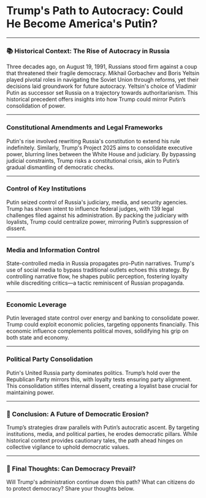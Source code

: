 # Trump's Path to Autocracy: Could He Become America's Putin?

---

### 📚 Historical Context: The Rise of Autocracy in Russia

Three decades ago, on August 19, 1991, Russians stood firm against a coup that threatened their fragile democracy. Mikhail Gorbachev and Boris Yeltsin played pivotal roles in navigating the Soviet Union through reforms, yet their decisions laid groundwork for future autocracy. Yeltsin's choice of Vladimir Putin as successor set Russia on a trajectory towards authoritarianism. This historical precedent offers insights into how Trump could mirror Putin’s consolidation of power.

---

### Constitutional Amendments and Legal Frameworks

Putin's rise involved rewriting Russia's constitution to extend his rule indefinitely. Similarly, Trump's Project 2025 aims to consolidate executive power, blurring lines between the White House and judiciary. By bypassing judicial constraints, Trump risks a constitutional crisis, akin to Putin’s gradual dismantling of democratic checks.

---

### Control of Key Institutions

Putin seized control of Russia's judiciary, media, and security agencies. Trump has shown intent to influence federal judges, with 139 legal challenges filed against his administration. By packing the judiciary with loyalists, Trump could centralize power, mirroring Putin’s suppression of dissent.

---

### Media and Information Control

State-controlled media in Russia propagates pro-Putin narratives. Trump's use of social media to bypass traditional outlets echoes this strategy. By controlling narrative flow, he shapes public perception, fostering loyalty while discrediting critics—a tactic reminiscent of Russian propaganda.

---

### Economic Leverage

Putin leveraged state control over energy and banking to consolidate power. Trump could exploit economic policies, targeting opponents financially. This economic influence complements political moves, solidifying his grip on both state and economy.

---

### Political Party Consolidation

Putin's United Russia party dominates politics. Trump’s hold over the Republican Party mirrors this, with loyalty tests ensuring party alignment. This consolidation stifles internal dissent, creating a loyalist base crucial for maintaining power.

---

### 🚨 Conclusion: A Future of Democratic Erosion?

Trump’s strategies draw parallels with Putin’s autocratic ascent. By targeting institutions, media, and political parties, he erodes democratic pillars. While historical context provides cautionary tales, the path ahead hinges on collective vigilance to uphold democratic values.

---

### 💭 Final Thoughts: Can Democracy Prevail?

Will Trump's administration continue down this path? What can citizens do to protect democracy? Share your thoughts below.